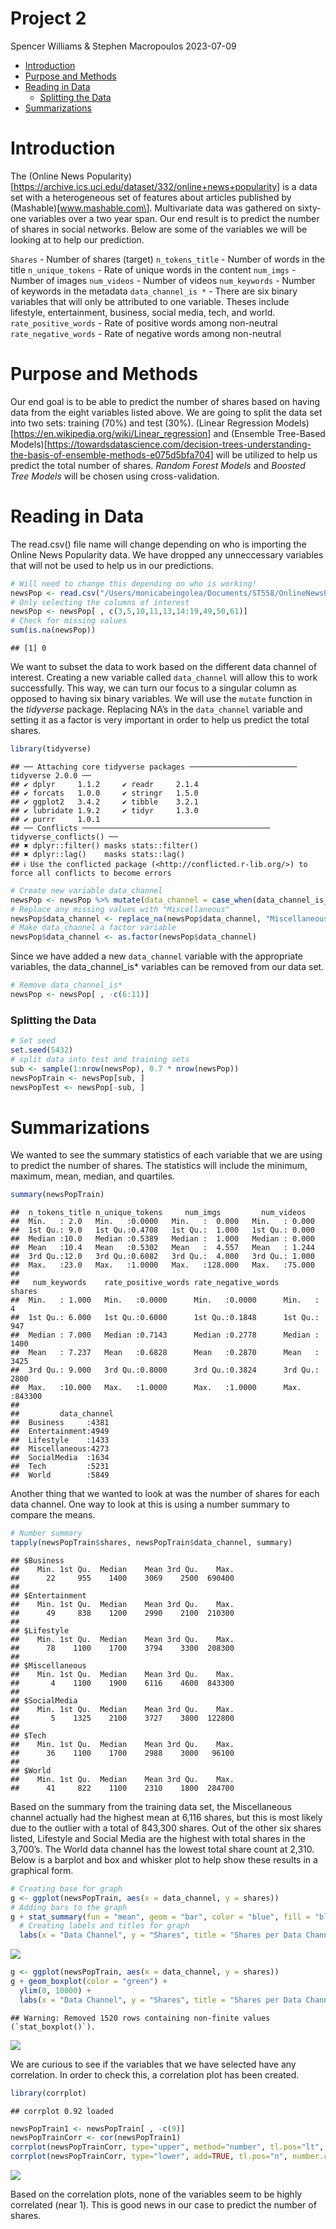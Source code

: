 Project 2
================
Spencer Williams & Stephen Macropoulos
2023-07-09

- <a href="#introduction" id="toc-introduction">Introduction</a>
- <a href="#purpose-and-methods" id="toc-purpose-and-methods">Purpose and
  Methods</a>
- <a href="#reading-in-data" id="toc-reading-in-data">Reading in Data</a>
  - <a href="#splitting-the-data" id="toc-splitting-the-data">Splitting the
    Data</a>
- <a href="#summarizations" id="toc-summarizations">Summarizations</a>

# Introduction

The (Online News
Popularity)\[<https://archive.ics.uci.edu/dataset/332/online+news+popularity>\]
is a data set with a heterogeneous set of features about articles
published by (Mashable)\[www.mashable.com\]. Multivariate data was
gathered on sixty-one variables over a two year span. Our end result is
to predict the number of shares in social networks. Below are some of
the variables we will be looking at to help our prediction.

`Shares` - Number of shares (target) `n_tokens_title` - Number of words
in the title `n_unique_tokens` - Rate of unique words in the content
`num_imgs` - Number of images `num_videos` - Number of videos
`num_keywords` - Number of keywords in the metadata
`data_channel_is *` - There are six binary variables that will only be
attributed to one variable. Theses include lifestyle, entertainment,
business, social media, tech, and world. `rate_positive_words` - Rate of
positive words among non-neutral `rate_negative_words` - Rate of
negative words among non-neutral

# Purpose and Methods

Our end goal is to be able to predict the number of shares based on
having data from the eight variables listed above. We are going to split
the data set into two sets: training (70%) and test (30%). (Linear
Regression Models)\[<https://en.wikipedia.org/wiki/Linear_regression>\]
and (Ensemble Tree-Based
Models)\[<https://towardsdatascience.com/decision-trees-understanding-the-basis-of-ensemble-methods-e075d5bfa704>\]
will be utilized to help us predict the total number of shares. *Random
Forest Models* and *Boosted Tree Models* will be chosen using
cross-validation.

# Reading in Data

The read.csv() file name will change depending on who is importing the
Online News Popularity data. We have dropped any unneccessary variables
that will not be used to help us in our predictions.

``` r
# Will need to change this depending on who is working!
newsPop <- read.csv("/Users/monicabeingolea/Documents/ST558/OnlineNewsPopularity/OnlineNewsPopularity.csv")
# Only selecting the columns of interest
newsPop <- newsPop[ , c(3,5,10,11,13,14:19,49,50,61)]
# Check for missing values
sum(is.na(newsPop))
```

    ## [1] 0

We want to subset the data to work based on the different data channel
of interest. Creating a new variable called `data_channel` will allow
this to work successfully. This way, we can turn our focus to a singular
column as opposed to having six binary variables. We will use the
`mutate` function in the *tidyverse* package. Replacing NA’s in the
`data_channel` variable and setting it as a factor is very important in
order to help us predict the total shares.

``` r
library(tidyverse)
```

    ## ── Attaching core tidyverse packages ──────────────────────── tidyverse 2.0.0 ──
    ## ✔ dplyr     1.1.2     ✔ readr     2.1.4
    ## ✔ forcats   1.0.0     ✔ stringr   1.5.0
    ## ✔ ggplot2   3.4.2     ✔ tibble    3.2.1
    ## ✔ lubridate 1.9.2     ✔ tidyr     1.3.0
    ## ✔ purrr     1.0.1     
    ## ── Conflicts ────────────────────────────────────────── tidyverse_conflicts() ──
    ## ✖ dplyr::filter() masks stats::filter()
    ## ✖ dplyr::lag()    masks stats::lag()
    ## ℹ Use the conflicted package (<http://conflicted.r-lib.org/>) to force all conflicts to become errors

``` r
# Create new variable data_channel
newsPop <- newsPop %>% mutate(data_channel = case_when(data_channel_is_bus == 1 ~ "Business", data_channel_is_entertainment == 1 ~ "Entertainment", data_channel_is_lifestyle == 1 ~ "Lifestyle", data_channel_is_socmed == 1 ~ "SocialMedia", data_channel_is_tech == 1 ~ "Tech", data_channel_is_world == 1 ~ "World"))
# Replace any missing values with "Miscellaneous"
newsPop$data_channel <- replace_na(newsPop$data_channel, "Miscellaneous")
# Make data_channel a factor variable
newsPop$data_channel <- as.factor(newsPop$data_channel)
```

Since we have added a new `data_channel` variable with the appropriate
variables, the data_channel_is\* variables can be removed from our data
set.

``` r
# Remove data_channel_is*
newsPop <- newsPop[ , -c(6:11)]
```

### Splitting the Data

``` r
# Set seed
set.seed(5432)
# split data into test and training sets
sub <- sample(1:nrow(newsPop), 0.7 * nrow(newsPop))
newsPopTrain <- newsPop[sub, ]
newsPopTest <- newsPop[-sub, ]
```

# Summarizations

We wanted to see the summary statistics of each variable that we are
using to predict the number of shares. The statistics will include the
minimum, maximum, mean, median, and quartiles.

``` r
summary(newsPopTrain)
```

    ##  n_tokens_title n_unique_tokens     num_imgs         num_videos    
    ##  Min.   : 2.0   Min.   :0.0000   Min.   :  0.000   Min.   : 0.000  
    ##  1st Qu.: 9.0   1st Qu.:0.4708   1st Qu.:  1.000   1st Qu.: 0.000  
    ##  Median :10.0   Median :0.5389   Median :  1.000   Median : 0.000  
    ##  Mean   :10.4   Mean   :0.5302   Mean   :  4.557   Mean   : 1.244  
    ##  3rd Qu.:12.0   3rd Qu.:0.6082   3rd Qu.:  4.000   3rd Qu.: 1.000  
    ##  Max.   :23.0   Max.   :1.0000   Max.   :128.000   Max.   :75.000  
    ##                                                                    
    ##   num_keywords    rate_positive_words rate_negative_words     shares      
    ##  Min.   : 1.000   Min.   :0.0000      Min.   :0.0000      Min.   :     4  
    ##  1st Qu.: 6.000   1st Qu.:0.6000      1st Qu.:0.1848      1st Qu.:   947  
    ##  Median : 7.000   Median :0.7143      Median :0.2778      Median :  1400  
    ##  Mean   : 7.237   Mean   :0.6828      Mean   :0.2870      Mean   :  3425  
    ##  3rd Qu.: 9.000   3rd Qu.:0.8000      3rd Qu.:0.3824      3rd Qu.:  2800  
    ##  Max.   :10.000   Max.   :1.0000      Max.   :1.0000      Max.   :843300  
    ##                                                                           
    ##         data_channel 
    ##  Business     :4381  
    ##  Entertainment:4949  
    ##  Lifestyle    :1433  
    ##  Miscellaneous:4273  
    ##  SocialMedia  :1634  
    ##  Tech         :5231  
    ##  World        :5849

Another thing that we wanted to look at was the number of shares for
each data channel. One way to look at this is using a number summary to
compare the means.

``` r
# Number summary
tapply(newsPopTrain$shares, newsPopTrain$data_channel, summary)
```

    ## $Business
    ##    Min. 1st Qu.  Median    Mean 3rd Qu.    Max. 
    ##      22     955    1400    3069    2500  690400 
    ## 
    ## $Entertainment
    ##    Min. 1st Qu.  Median    Mean 3rd Qu.    Max. 
    ##      49     838    1200    2990    2100  210300 
    ## 
    ## $Lifestyle
    ##    Min. 1st Qu.  Median    Mean 3rd Qu.    Max. 
    ##      78    1100    1700    3794    3300  208300 
    ## 
    ## $Miscellaneous
    ##    Min. 1st Qu.  Median    Mean 3rd Qu.    Max. 
    ##       4    1100    1900    6116    4600  843300 
    ## 
    ## $SocialMedia
    ##    Min. 1st Qu.  Median    Mean 3rd Qu.    Max. 
    ##       5    1325    2100    3727    3800  122800 
    ## 
    ## $Tech
    ##    Min. 1st Qu.  Median    Mean 3rd Qu.    Max. 
    ##      36    1100    1700    2988    3000   96100 
    ## 
    ## $World
    ##    Min. 1st Qu.  Median    Mean 3rd Qu.    Max. 
    ##      41     822    1100    2310    1800  284700

Based on the summary from the training data set, the Miscellaneous
channel actually had the highest mean at 6,116 shares, but this is most
likely due to the outlier with a total of 843,300 shares. Out of the
other six shares listed, Lifestyle and Social Media are the highest with
total shares in the 3,700’s. The World data channel has the lowest total
share count at 2,310. Below is a barplot and box and whisker plot to
help show these results in a graphical form.

``` r
# Creating base for graph
g <- ggplot(newsPopTrain, aes(x = data_channel, y = shares))
# Adding bars to the graph
g + stat_summary(fun = "mean", geom = "bar", color = "blue", fill = "blue") +
  # Creating labels and titles for graph
  labs(x = "Data Channel", y = "Shares", title = "Shares per Data Channel")
```

![](ST558Project2_files/figure-gfm/plot1-1.png)<!-- -->

``` r
g <- ggplot(newsPopTrain, aes(x = data_channel, y = shares))
g + geom_boxplot(color = "green") +
  ylim(0, 10000) +
  labs(x = "Data Channel", y = "Shares", title = "Shares per Data Channel")
```

    ## Warning: Removed 1520 rows containing non-finite values (`stat_boxplot()`).

![](ST558Project2_files/figure-gfm/plot2-1.png)<!-- -->

We are curious to see if the variables that we have selected have any
correlation. In order to check this, a correlation plot has been
created.

``` r
library(corrplot)
```

    ## corrplot 0.92 loaded

``` r
newsPopTrain1 <- newsPopTrain[ , -c(9)]
newsPopTrainCorr <- cor(newsPopTrain1)
corrplot(newsPopTrainCorr, type="upper", method="number", tl.pos="lt", number.cex=0.5)
corrplot(newsPopTrainCorr, type="lower", add=TRUE, tl.pos="n", number.cex=0.5)
```

![](ST558Project2_files/figure-gfm/corr-1.png)<!-- -->

Based on the correlation plots, none of the variables seem to be highly
correlated (near 1). This is good news in our case to predict the number
of shares.
